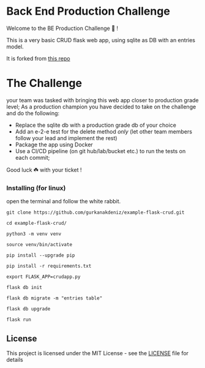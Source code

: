 # Back End Production Challenge

 Welcome to the BE Production Challenge 💪 !

 This is a very basic CRUD flask web app, using sqlite as DB with an entries model.

 It is forked from [this repo](https://github.com/gurkanakdeniz/example-flask-crud)
  
# The Challenge
 
 your team was tasked with bringing this web app closer to production grade level; 
 As a production champion you have decided to take on the challenge and do the following: 
 - Replace the sqlite db with a production grade db of your choice
 - Add an e-2-e test for the delete method *only* (let other team members follow your lead and implement the rest)
 - Package the app using Docker
 - Use a CI/CD pipeline (on git hub/lab/bucket etc.) to run the tests on each commit; 

  Good luck ☘️ ️with your ticket ! 
 
### Installing (for linux)

open the terminal and follow the white rabbit.


```
git clone https://github.com/gurkanakdeniz/example-flask-crud.git
```
```
cd example-flask-crud/
```
```
python3 -m venv venv
```
```
source venv/bin/activate
```
```
pip install --upgrade pip
```
```
pip install -r requirements.txt
```
```
export FLASK_APP=crudapp.py
```
```
flask db init
```
```
flask db migrate -m "entries table"
```
```
flask db upgrade
```
```
flask run
```

## License

This project is licensed under the MIT License - see the [LICENSE](LICENSE) file for details
